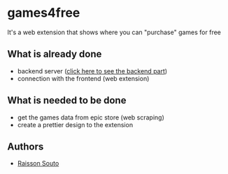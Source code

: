 # games4free

It's a web extension that shows where you can "purchase" games for free

## What is already done

- backend server ([click here to see the backend part]())
- connection with the frontend (web extension)

## What is needed to be done

- get the games data from epic store (web scraping)
- create a prettier design to the extension

## Authors

- [Raisson Souto](https://github.com/raissonsouto)